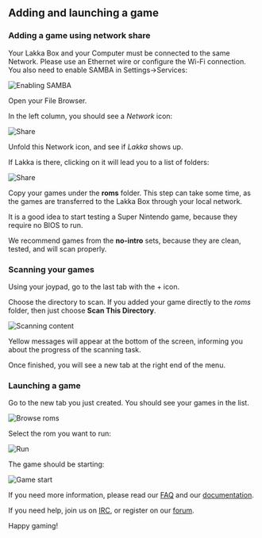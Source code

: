 ## Adding and launching a game

### Adding a game using network share

Your Lakka Box and your Computer must be connected to the same Network. Please use an Ethernet wire or configure the Wi-Fi connection. You also need to enable SAMBA in Settings->Services:

![Enabling SAMBA](/images/lakkamenuenablesamba.png)

Open your File Browser.

In the left column, you should see a *Network* icon:

![Share](/images/winsamba1.png)

Unfold this Network icon, and see if *Lakka* shows up.

If Lakka is there, clicking on it will lead you to a list of folders:

![Share](/images/winsamba2.png)

Copy your games under the **roms** folder. This step can take some time, as the games are transferred to the Lakka Box through your local network.

It is a good idea to start testing a Super Nintendo game, because they require no BIOS to run.

We recommend games from the **no-intro** sets, because they are clean, tested, and will scan properly.

### Scanning your games

Using your joypad, go to the last tab with the + icon.

Choose the directory to scan. If you added your game directly to the *roms* folder, then just choose **Scan This Directory**.

![Scanning content](/images/lakkamenuscan.png)

Yellow messages will appear at the bottom of the screen, informing you about the progress of the scanning task.

Once finished, you will see a new tab at the right end of the menu.

### Launching a game

Go to the new tab you just created. You should see your games in the list.

![Browse roms](/images/lakkamenufindrom.png)

Select the rom you want to run:

![Run](/images/lakkamenurunrom.png)

The game should be starting:

![Game start](/images/rguiromlaunched.png)

If you need more information, please read our [FAQ](/doc/FAQ) and our [documentation](/doc/Home).

If you need help, join us on [IRC](irc://irc.freenode.org/#lakkatv), or register on our [forum](https://forums.libretro.com/c/libretro/lakka-tv-general).

Happy gaming!
